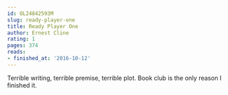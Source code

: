 ```yaml
---
id: OL24842593M
slug: ready-player-one
title: Ready Player One
author: Ernest Cline
rating: 1
pages: 374
reads:
- finished_at: '2016-10-12'
---
```

Terrible writing, terrible premise, terrible plot. Book club is the only reason I finished it.
